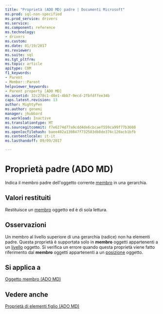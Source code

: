 ```yaml
---
title: "Proprietà (ADO MD) padre | Documenti Microsoft"
ms.prod: sql-non-specified
ms.prod_service: drivers
ms.service: 
ms.component: reference
ms.technology:
- drivers
ms.custom: 
ms.date: 01/19/2017
ms.reviewer: 
ms.suite: sql
ms.tgt_pltfrm: 
ms.topic: article
apitype: COM
f1_keywords:
- Parent
- Member::Parent
helpviewer_keywords:
- Parent property [ADO MD]
ms.assetid: 32c278c1-d8e1-4bb7-9ecd-2fbfdffee34b
caps.latest.revision: 13
author: MightyPen
ms.author: genemi
manager: jhubbard
ms.workload: Inactive
ms.translationtype: MT
ms.sourcegitcommit: f7e6274d77a9cdd4de6cbcaef559ca99f77b3608
ms.openlocfilehash: baee402a130847f732583db8de376c120acb1bfb
ms.contentlocale: it-it
ms.lasthandoff: 09/09/2017

---
```

# <a name="parent-property-ado-md"></a>Proprietà padre (ADO MD)
Indica il membro padre dell'oggetto corrente [membro](../../../ado/reference/ado-md-api/member-object-ado-md.md) in una gerarchia.  
  
## <a name="return-values"></a>Valori restituiti  
 Restituisce un [membro](../../../ado/reference/ado-md-api/member-object-ado-md.md) oggetto ed è di sola lettura.  
  
## <a name="remarks"></a>Osservazioni  
 Un membro al livello superiore di una gerarchia (radice) non ha elementi padre. Questa proprietà è supportata solo in **membro** oggetti appartenenti a un [livello](../../../ado/reference/ado-md-api/level-object-ado-md.md) oggetto. Si verifica un errore quando questa proprietà viene fatto riferimento dal **membro** oggetti appartenenti a un [posizione](../../../ado/reference/ado-md-api/position-object-ado-md.md) oggetto.  
  
## <a name="applies-to"></a>Si applica a  
 [Oggetto membro (ADO MD)](../../../ado/reference/ado-md-api/member-object-ado-md.md)  
  
## <a name="see-also"></a>Vedere anche  
 [Proprietà di elementi figlio (ADO MD)](../../../ado/reference/ado-md-api/children-property-ado-md.md)

